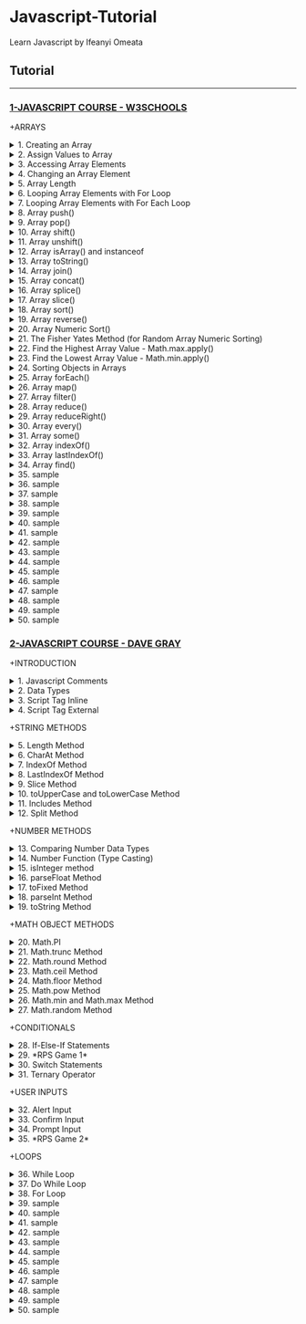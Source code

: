 # Javascript-Tutorial

Learn Javascript by Ifeanyi Omeata

## Tutorial

---

### [1-JAVASCRIPT COURSE - W3SCHOOLS](#)

+ARRAYS

<details>
  <summary>1. Creating an Array</summary>

Arrays are a special kind of objects, with numbered indexes. <br>
Arrays use numbered indexes, while objects use named indexes.<br>

```js
const cars = ["Saab", "Volvo", "BMW"];
```

```js
const cars = new Array("Saab", "Volvo", "BMW");
```

```js
// [Saab,Volvo,BMW]
```

</details>

<details>
  <summary>2. Assign Values to Array</summary>

```js
const cars = [];
cars[0] = "Saab";
cars[1] = "Volvo";
cars[2] = "BMW";
```

```js
// [Saab,Volvo,BMW]
```

</details>

<details>
  <summary>3. Accessing Array Elements</summary>

```js
const cars = ["Saab", "Volvo", "BMW"];
let car = cars[0];
```

```js
// Saab
```

</details>

<details>
  <summary>4. Changing an Array Element</summary>

```js
const cars = ["Saab", "Volvo", "BMW"];
cars[0] = "Opel";
```

```js
// [Opel,Volvo,BMW]
```

</details>

<details>
  <summary>5. Array Length</summary>

```js
const fruits = ["Banana", "Orange", "Apple", "Mango"];
let length = fruits.length;
```

Accessing the First Array Element:

```js
const fruits = ["Banana", "Orange", "Apple", "Mango"];
let fruit = fruits[0];
```

Accessing the Last Array Element:

```js
const fruits = ["Banana", "Orange", "Apple", "Mango"];
let fruit = fruits[fruits.length - 1];
```

</details>

<details>
  <summary>6. Looping Array Elements with For Loop</summary>

```js
const fruits = ["Banana", "Orange", "Apple", "Mango"];
let fLen = fruits.length;

let text = "<ul>";
for (let i = 0; i < fLen; i++) {
  text += "<li>" + fruits[i] + "</li>";
}
text += "</ul>";
```

```js
// Banana
// Orange
// Apple
// Mango
```

</details>

<details>
  <summary>7. Looping Array Elements with For Each Loop</summary>

```js
const fruits = ["Banana", "Orange", "Apple", "Mango"];
let fLen = fruits.length;

let text = "<ul>";
for (let i = 0; i < fLen; i++) {
  text += "<li>" + fruits[i] + "</li>";
}
text += "</ul>";
```

```js
// Banana
// Orange
// Apple
// Mango
```

</details>

<details>
  <summary>8. Array push()</summary>

The push() method adds a new element to an array (at the end).<br>
The push() method returns the new array length.<br>

```js
const fruits = ["Banana", "Orange", "Apple", "Mango"];
document.getElementById("demo1").innerHTML = fruits.push("Kiwi");
document.getElementById("demo2").innerHTML = fruits;
```

```js
// 5
// Banana,Orange,Apple,Mango,Kiwi
```

```js
const fruits = ["Banana", "Orange", "Apple"];
fruits[fruits.length] = "Lemon"; // Adds "Lemon" to fruits
```

```js
// [Banana,Orange,Apple,Lemon]
```

</details>

<details>
  <summary>9. Array pop()</summary>

The pop() method removes the last element from an array.<br>
The pop() method returns the value that was "popped out".<br>

```js
const fruits = ["Banana", "Orange", "Apple", "Mango"];
document.getElementById("demo1").innerHTML = fruits.pop();
document.getElementById("demo2").innerHTML = fruits;
```

```js
// Mango
// Banana,Orange,Apple
```

</details>

<details>
  <summary>10. Array shift()</summary>

The shift() method removes the first array element and "shifts" all other elements to a lower index.<br> Shifting is equivalent to popping, but working on the first element instead of the last.<br>
The shift() method returns the value that was "shifted out".<br>

```js
const fruits = ["Banana", "Orange", "Apple", "Mango"];
document.getElementById("demo1").innerHTML = fruits.shift();
document.getElementById("demo2").innerHTML = fruits;
```

```js
// Banana
// Orange,Apple,Mango
```

</details>

<details>
  <summary>11. Array unshift()</summary>

The unshift() method adds a new element to an array (at the beginning), and "unshifts" older elements.<br>
The unshift() method returns the new array length.<br>

```js
const fruits = ["Banana", "Orange", "Apple", "Mango"];
document.getElementById("demo1").innerHTML = fruits.unshift("Lemon");
document.getElementById("demo2").innerHTML = fruits;
```

```js
// 5
// Lemon,Banana,Orange,Apple,Mango
```

</details>

<details>
  <summary>12. Array isArray() and instanceof</summary>

The isArray Method returns true if an object is an Array:

```js
const fruits = ["Banana", "Orange", "Apple"];
Array.isArray(fruits);
```

```js
// true
```

The instanceof operator returns true if an object is created by a given constructor:

```js
const fruits = ["Banana", "Orange", "Apple"];

fruits instanceof Array;
```

```js
// true
```

</details>

<details>
  <summary>13. Array toString()</summary>

The JavaScript method toString() converts an array to a string of (comma separated) array values.

```js
const fruits = ["Banana", "Orange", "Apple", "Mango"];
document.getElementById("demo").innerHTML = fruits.toString();
```

```js
// Banana,Orange,Apple,Mango
```

</details>

<details>
  <summary>14. Array join()</summary>
The join() method also joins all array elements into a string. <br>
It behaves just like toString(), but in addition you can specify the separator.<br>

```js
const fruits = ["Banana", "Orange", "Apple", "Mango"];
document.getElementById("demo").innerHTML = fruits.join(" * ");
```

```js
// Banana * Orange * Apple * Mango
```

</details>

<details>
  <summary>15. Array concat()</summary>

The concat() method creates a new array by merging (concatenating) existing arrays.<br>
The concat() method can take any number of array arguments.<br>

```js
const myGirls = ["Cecilie", "Lone"];
const myBoys = ["Emil", "Tobias", "Linus"];
const myChildren = myGirls.concat(myBoys);
```

```js
// [Cecilie,Lone,Emil,Tobias,Linus]
```

```js
const arr1 = ["Cecilie", "Lone"];
const arr2 = ["Emil", "Tobias", "Linus"];
const arr3 = ["Robin", "Morgan"];
const myChildren = arr1.concat(arr2, arr3);
```

```js
// [Cecilie,Lone,Emil,Tobias,Linus,Robin,Morgan]
```

```js
const arr1 = ["Emil", "Tobias", "Linus"];
const myChildren = arr1.concat("Peter");
```

```js
// [Emil,Tobias,Linus,Peter]
```

</details>

<details>
  <summary>16. Array splice()</summary>

The splice() method adds new items to an array. <br>
The first parameter (2) defines the position where new elements should be added (spliced in). <br>
The second parameter (0) defines how many elements should be removed.<br>
The rest of the parameters ("Lemon" , "Kiwi") define the new elements to be added.<br>
The splice() method returns an array with the deleted items.<br>

```js
const fruits = ["Banana", "Orange", "Apple", "Mango"];
fruits.splice(2, 0, "Lemon", "Kiwi");
```

```js
// Banana,Orange,Lemon,Kiwi,Apple,Mango
```

```js
const fruits = ["Banana", "Orange", "Apple", "Mango"];
let removed = fruits.splice(2, 2, "Lemon", "Kiwi");
document.getElementById("demo").innerHTML = "Removed Items:<br> " + removed;
```

```js
// Removed Items:
// Apple,Mango
```

```js
const fruits = ["Banana", "Orange", "Apple", "Mango"];
fruits.splice(0, 1);
```

```js
// Orange,Apple,Mango
```

</details>

<details>
  <summary>17. Array slice()</summary>

The slice() method slices out a piece of an array into a new array.<br>
This example slices out a part of an array starting from array element 1 ("Orange").<br>
The slice() method creates a new array.<br>
The slice() method does not remove any elements from the source array.<br>
The slice() method can take two arguments like slice(1, 3).<br>
The method then selects elements from the start argument, and up to (but not including) the end argument.<br>

```js
const fruits = ["Banana", "Orange", "Lemon", "Apple", "Mango"];
const citrus = fruits.slice(1);
```

```js
// Orange,Lemon,Apple,Mango
```

```js
const fruits = ["Banana", "Orange", "Lemon", "Apple", "Mango"];
const citrus = fruits.slice(3);
```

```js
// Apple,Mango
```

```js
const fruits = ["Banana", "Orange", "Lemon", "Apple", "Mango"];
const citrus = fruits.slice(1, 3);
```

```js
// Orange,Lemon
```

</details>

<details>
  <summary>18. Array sort()</summary>

The sort() method sorts an array alphabetically.

```js
const fruits = ["Banana", "Orange", "Apple", "Mango"];
fruits.sort();
```

```js
// Apple,Banana,Mango,Orange
```

```js

```

```js

```

</details>

<details>
  <summary>19. Array reverse()</summary>
The reverse() method reverses the elements in an array.<br>
You can use it to sort an array in descending order.<br>

```js
const fruits = ["Banana", "Orange", "Apple", "Mango"];
fruits.sort();
fruits.reverse();
```

```js
// Orange,Mango,Banana,Apple
```

</details>

<details>
  <summary>20. Array Numeric Sort()</summary>
By default, the sort() function sorts values as strings.<br>
This works well for strings ("Apple" comes before "Banana").<br>
However, if numbers are sorted as strings, "25" is bigger than "100", because "2" is bigger than "1".<br>
Because of this, the sort() method will produce incorrect result when sorting numbers.<br>
You can fix this by providing a compare function.<br>
The purpose of the compare function is to define an alternative sort order.<br>
The compare function should return a negative, zero, or positive value, depending on the arguments.<br>
When the sort() function compares two values, it sends the values to the compare function, and sorts the values according to the returned (negative, zero, positive) value.<br>
If the result is negative, a is sorted before b.<br>
If the result is positive, b is sorted before a.<br>
If the result is 0, no changes are done with the sort order of the two values.<br>

```js
const points = [40, 100, 1, 5, 25, 10];
points.sort(function (a, b) {
  return a - b;
}); //Sort ascending
```

```js
// 1,5,10,25,40,100
```

```js
const points = [40, 100, 1, 5, 25, 10];
points.sort(function (a, b) {
  return b - a;
}); //Sort descending
```

```js
// 100,40,25,10,5,1
```

</details>

<details>
  <summary>21. The Fisher Yates Method (for Random Array Numeric Sorting)</summary>
The random implementation for array.sort() is not accurate.<br>
It will favor some numbers over the others.<br>
The most popular correct method, is called the Fisher Yates shuffle, and was introduced in data science as early as 1938!<br>
In JavaScript the method can be translated to this.<br>

```js
const points = [40, 100, 1, 5, 25, 10];

for (let i = points.length - 1; i > 0; i--) {
  let j = Math.floor(Math.random() * (i + 1));
  let k = points[i];
  points[i] = points[j];
  points[j] = k;
}
```

```js
// 10,100,5,1,40,25
```

The random implementation for array.sort():

```js
const points = [40, 100, 1, 5, 25, 10];
points.sort(function () {
  return 0.5 - Math.random();
});
```

</details>

<details>
  <summary>22. Find the Highest Array Value - Math.max.apply()</summary>
There are no built-in functions for finding the max or min value in an array.<br>
However, after you have sorted an array, you can use the index to obtain the highest and lowest values.<br>
Sorting a whole array is a very inefficient method if you only want to find the highest (or lowest) value.<br>
You can use Math.max.apply to find the highest number in an array.<br>
Math.max.apply(null, [1, 2, 3]) is equivalent to Math.max(1, 2, 3).<br>

```js
const points = [40, 100, 1, 5, 25, 10];
points.sort(function (a, b) {
  return a - b;
});
points[0];
// now points[0] contains the lowest value
// and points[points.length-1] contains the highest value
```

```js
const points = [40, 100, 1, 5, 25, 10];
Math.max.apply(null, points);
```

```js
// 100
```

Find Max "home made" method:

```js
function myArrayMax(arr) {
  let len = arr.length;
  let max = -Infinity;
  while (len--) {
    if (arr[len] > max) {
      max = arr[len];
    }
  }
  return max;
}
```

</details>

<details>
  <summary>23. Find the Lowest Array Value - Math.min.apply()</summary>
There are no built-in functions for finding the max or min value in an array.<br>
However, after you have sorted an array, you can use the index to obtain the highest and lowest values.<br>
Sorting a whole array is a very inefficient method if you only want to find the highest (or lowest) value.<br>
You can use Math.min.apply to find the lowest number in an array.<br>
Math.min.apply(null, [1, 2, 3]) is equivalent to Math.min(1, 2, 3).<br>

```js
const points = [40, 100, 1, 5, 25, 10];
points.sort(function (a, b) {
  return b - a;
});
points[0];
// now points[0] contains the highest value
// and points[points.length-1] contains the lowest value
```

```js
const points = [40, 100, 1, 5, 25, 10];
Math.min.apply(null, points);
```

```js
// 1
```

Find Min "home made" method:

```js
function myArrayMin(arr) {
  let len = arr.length;
  let min = Infinity;
  while (len--) {
    if (arr[len] < min) {
      min = arr[len];
    }
  }
  return min;
}
```

</details>

<details>
  <summary>24. Sorting Objects in Arrays</summary>
JavaScript arrays often contain objects.<br>
Even if objects have properties of different data types, the sort() method can be used to sort the array.<br>
The solution is to write a compare function to compare the property values.<br>
Comparing string properties is a little more complex:<br>

```js
const cars = [
  { type: "Volvo", year: 2016 },
  { type: "Saab", year: 2001 },
  { type: "BMW", year: 2010 },
];

cars.sort(function (a, b) {
  return a.year - b.year;
});
```

```js
// [
//   { type: "Saab", year: 2001 },
//   { type: "BMW", year: 2010 },
//   { type: "Volvo", year: 2016 },
// ];
```

```js
const cars = [
  { type: "Volvo", year: 2016 },
  { type: "Saab", year: 2001 },
  { type: "BMW", year: 2010 },
];

cars.sort(function (a, b) {
  let x = a.type.toLowerCase();
  let y = b.type.toLowerCase();
  if (x < y) {
    return -1;
  }
  if (x > y) {
    return 1;
  }
  return 0;
});
```

```js
// [
//   { type: "BMW", year: 2010 },
//   { type: "Saab", year: 2001 },
//   { type: "Volvo", year: 2016 },
// ];
```

</details>

<details>
  <summary>25. Array forEach()</summary>
The forEach() method calls a function (a callback function) once for each array element.<br>
Note that the function takes 3 arguments:<br>
-The item value<br>
-The item index<br>
-The array itself<br>
The example uses only the value parameter.<br>

```js
const numbers = [45, 4, 9, 16, 25];
let txt = "";
numbers.forEach(myFunction);

function myFunction(value, index, array) {
  txt += value + "<br>";
}
```

```js
// 45
// 4
// 9
// 16
// 25
```

</details>

<details>
  <summary>26. Array map()</summary>
The map() method creates a new array by performing a function on each array element.<br>
The map() method does not execute the function for array elements without values.<br>
The map() method does not change the original array.<br>
This example multiplies each array value by 2.<br>
Note that the function takes 3 arguments:<br>
-The item value<br>
-The item index<br>
-The array itself<br>
When a callback function uses only the value parameter, the index and array parameters can be omitted.<br>

```js
const numbers1 = [45, 4, 9, 16, 25];
const numbers2 = numbers1.map(myFunction);

function myFunction(value, index, array) {
  return value * 2;
}
```

```js
// 90,8,18,32,50
```

</details>

<details>
  <summary>27. Array filter()</summary>
The filter() method creates a new array with array elements that pass a test.<br>
This example creates a new array from elements with a value larger than 18.<br>
Note that the function takes 3 arguments:<br>
-The item value<br>
-The item index<br>
-The array itself<br>
In the example, the callback function does not use the index and array parameters, so they can be omitted.<br>

```js
const numbers = [45, 4, 9, 16, 25];
const over18 = numbers.filter(myFunction);

function myFunction(value, index, array) {
  return value > 18;
}
```

```js
// 45,25
```

</details>

<details>
  <summary>28. Array reduce()</summary>
The reduce() method runs a function on each array element to produce (reduce it to) a single value.<br>
The reduce() method works from left-to-right in the array.<br>
The reduce() method does not reduce the original array.<br>
The example finds the sum of all numbers in an array.<br>
Note that the function takes 4 arguments:<br>
-The total (the initial value / previously returned value)<br>
-The item value<br>
-The item index<br>
-The array itself<br>
The example above does not use the index and array parameters. <br>

```js
const numbers = [45, 4, 9, 16, 25];
let sum = numbers.reduce(myFunction);

function myFunction(total, value, index, array) {
  return total + value;
}
```

```js
// 99
```

The reduce() method can accept an initial value:

```js
const numbers = [45, 4, 9, 16, 25];
let sum = numbers.reduce(myFunction, 100);

function myFunction(total, value) {
  return total + value;
}
```

```js
// 199
```

</details>

<details>
  <summary>29. Array reduceRight()</summary>
The reduceRight() method runs a function on each array element to produce (reduce it to) a single value.<br>
The reduceRight() works from right-to-left in the array.<br>
The reduceRight() method does not reduce the original array.<br>
The example finds the sum of all numbers in an array.<br>
Note that the function takes 4 arguments:<br>
-The total (the initial value / previously returned value)<br>
-The item value<br>
-The item index<br>
-The array itself<br>
The example above does not use the index and array parameters.<br>

```js
const numbers = [45, 4, 9, 16, 25];
let sum = numbers.reduceRight(myFunction);

function myFunction(total, value, index, array) {
  return total + value;
}
```

```js
// 99
```

</details>

<details>
  <summary>30. Array every()</summary>
The every() method checks if all array values pass a test.<br>
This example checks if all array values are larger than 18.<br>
Note that the function takes 3 arguments:<br>
-The item value<br>
-The item index<br>
-The array itself<br>
When a callback function uses the first parameter only (value), the other parameters can be omitted.<br>

```js
const numbers = [45, 4, 9, 16, 25];
let allOver18 = numbers.every(myFunction);

function myFunction(value, index, array) {
  return value > 18;
}
```

```js
//  false
```

</details>

<details>
  <summary>31. Array some()</summary>
The some() method checks if some array values pass a test.<br>
This example checks if some array values are larger than 18.<br>
Note that the function takes 3 arguments:<br>
-The item value<br>
-The item index<br>
-The array itself<br>

```js
const numbers = [45, 4, 9, 16, 25];
let someOver18 = numbers.some(myFunction);

function myFunction(value, index, array) {
  return value > 18;
}
```

```js
// true
```

</details>

<details>
  <summary>32. Array indexOf()</summary>
The indexOf() method searches an array for an element value and returns its position.<br>
The first item has position 0, the second item has position 1, and so on.<br>
Syntax:<br>
item - (Required) The item to search for.<br>
start - (Optional) Where to start the search. <br>
Negative values will start at the given position counting from the end, and search to the end.<br>
Array.indexOf() returns -1 if the item is not found.<br>
If the item is present more than once, it returns the position of the first occurrence.<br>

```js
array.indexOf(item, start);
```

```js
const fruits = ["Apple", "Orange", "Apple", "Mango"];
fruits.indexOf("Apple");
```

```js
// 0
```

</details>

<details>
  <summary>33. Array lastIndexOf()</summary>
Array.lastIndexOf() is the same as Array.indexOf(), but returns the position of the last occurrence of the specified element.<br>
Syntax:<br>
item	- (Required) The item to search for.<br>
start	- (Optional) Where to start the search. <br>
Negative values will start at the given position counting from the end, and search to the beginning.<br>

```js
array.lastIndexOf(item, start);
```

```js
const fruits = ["Apple", "Orange", "Apple", "Mango"];
fruits.lastIndexOf("Apple");
```

```js
// 2
```

</details>

<details>
  <summary>34. Array find()</summary>
The find() method returns the value of the first array element that passes a test function.<br>
The example finds (returns the value of) the first element that is larger than 18.<br>
Note that the function takes 3 arguments:<br>
-The item value<br>
-The item index<br>
-The array itself<br>

```js
const numbers = [4, 9, 16, 25, 29];
let first = numbers.find(myFunction);

function myFunction(value, index, array) {
  return value > 18;
}
```

```js
//  25
```

</details>

<details>
  <summary>35. sample</summary>

```js

```

```js

```

```js

```

```js

```

</details>

<details>
  <summary>36. sample</summary>

```js

```

```js

```

```js

```

```js

```

</details>

<details>
  <summary>37. sample</summary>

```js

```

```js

```

```js

```

```js

```

</details>

<details>
  <summary>38. sample</summary>

```js

```

```js

```

```js

```

```js

```

</details>

<details>
  <summary>39. sample</summary>

```js

```

```js

```

```js

```

```js

```

</details>

<details>
  <summary>40. sample</summary>

```js

```

```js

```

```js

```

```js

```

</details>

<details>
  <summary>41. sample</summary>

```js

```

```js

```

```js

```

```js

```

</details>

<details>
  <summary>42. sample</summary>

```js

```

```js

```

```js

```

```js

```

</details>

<details>
  <summary>43. sample</summary>

```js

```

```js

```

```js

```

```js

```

</details>

<details>
  <summary>44. sample</summary>

```js

```

```js

```

```js

```

```js

```

</details>

<details>
  <summary>45. sample</summary>

```js

```

```js

```

```js

```

```js

```

</details>

<details>
  <summary>46. sample</summary>

```js

```

```js

```

```js

```

```js

```

</details>

<details>
  <summary>47. sample</summary>

```js

```

```js

```

```js

```

```js

```

</details>

<details>
  <summary>48. sample</summary>

```js

```

```js

```

```js

```

```js

```

</details>

<details>
  <summary>49. sample</summary>

```js

```

```js

```

```js

```

```js

```

</details>

<details>
  <summary>50. sample</summary>

```js

```

```js

```

```js

```

```js

```

</details>

### [2-JAVASCRIPT COURSE - DAVE GRAY](#)

+INTRODUCTION

<details>
  <summary>1. Javascript Comments</summary>

```js
// this is a comment
```

</details>

<details>
  <summary>2. Data Types</summary>

```js
typeof "Dave";
//'string'

typeof 7;
//'number'

typeof true;
//'boolean'

typeof {};
//'object'

typeof [];
//'object'

let userName;
undefined;

typeof userName;
//'undefined'
```

</details>

<details>
  <summary>3. Script Tag Inline</summary>

index.html:

```html
<!DOCTYPE html>
<html lang="en">
  <head>
    <meta charset="UTF-8" />
    <meta http-equiv="X-UA-Compatible" content="IE=edge" />
    <meta name="viewport" content="width=device-width, initial-scale=1.0" />
    <title>My Page</title>
    <link rel="stylesheet" href="css/main.css" />
    <script defer>
      console.log("Hello World");
    </script>
  </head>
  <body>
    <main><h1>My Page</h1></main>
  </body>
</html>
```

</details>

<details>
  <summary>4. Script Tag External</summary>

index.html:

```html
<!DOCTYPE html>
<html lang="en">
  <head>
    <meta charset="UTF-8" />
    <meta http-equiv="X-UA-Compatible" content="IE=edge" />
    <meta name="viewport" content="width=device-width, initial-scale=1.0" />
    <title>My Page</title>
    <link rel="stylesheet" href="./css/main.css" />
    <script src="./js/main.js" defer></script>
  </head>

  <body>
    <main>
      <h1>My Page</h1>
    </main>
  </body>
</html>
```

main.js:

```js
console.log("Hello World");
```

</details>

+STRING METHODS

<details>
  <summary>5. Length Method</summary>

main.js:

```js
// Strings
const myVariable = "Mathematics";

// The length property
console.log(myVariable.length);
```

```js
// 11
```

</details>

<details>
  <summary>6. CharAt Method</summary>

```js
// Strings
const myVariable = "Mathematics";

// String Methods
console.log(myVariable.charAt(0));
```

```js
// M
```

</details>

<details>
  <summary>7. IndexOf Method</summary>

Provides First occurrence of a string or character:

```js
// Strings
const myVariable = "Mathematics";

// String Methods
console.log(myVariable.indexOf("m"));
```

```js
// 5
```

</details>

<details>
  <summary>8. LastIndexOf Method</summary>

Provides Last occurrence of a string or character:

```js
// Strings
const myVariable = "Mathematics";

// String Methods
console.log(myVariable.lastIndexOf("at"));
```

```js
// 6
```

</details>

<details>
  <summary>9. Slice Method</summary>

```js
// Strings
const myVariable = "Mathematics";

// String Methods
console.log(myVariable.slice(4));
```

```js
// ematics
```

```js
// Strings
const myVariable = "Mathematics";

// String Methods
console.log(myVariable.slice(4, 7));
```

```js
// ema
```

</details>

<details>
  <summary>10. toUpperCase and toLowerCase Method</summary>

```js
// Strings
const myVariable = "Mathematics";

// String Methods
console.log(myVariable.toUpperCase());
```

```js
// MATHEMATICS
```

```js
// Strings
const myVariable = "Mathematics";

// String Methods
console.log(myVariable.toLowerCase());
```

```js
// mathematics
```

</details>

<details>
  <summary>11. Includes Method</summary>

```js
// Strings
const myVariable = "Mathematics";

// String Methods
console.log(myVariable.includes("mat"));
```

```js
// true
```

</details>

<details>
  <summary>12. Split Method</summary>

```js
// Strings
const myVariable = "Mathematics";

// String Methods
console.log(myVariable.split("e"));
```

```js
// ['Math', 'matics']
```

```js
// Strings
const myVariable = "Mathematics";

// String Methods
console.log(myVariable.split(""));
```

```js
// ['M', 'a', 't', 'h', 'e', 'm', 'a', 't', 'i', 'c', 's']
```

</details>

+NUMBER METHODS

<details>
  <summary>13. Comparing Number Data Types</summary>

```js
// Numbers
const myNumber = 42;

const myFloat = 42.0;

const myString = "42";

console.log(myNumber === myFloat);
console.log(myNumber === myString);
console.log(myFloat === myString);
```

```js
// true
// false
// false
```

</details>

<details>
  <summary>14. Number Function (Type Casting)</summary>

```js
const myNumber = 42;

const myFloat = 42.0;

const myString = Number("42");

console.log(typeof myString);
console.log(myFloat === myString);
```

```js
// number
// true
```

</details>

<details>
  <summary>15. isInteger method</summary>

```js
// Number Methods
//The Number.isInteger() method determines whether the passed value is an integer.

const myNumber = 42;

const myFloat = 42.01;

const myString = "42";

console.log(Number.isInteger(myNumber));
console.log(Number.isInteger(myFloat));
console.log(Number.isInteger(myString));
```

```js
// true
// false
// false
```

</details>

<details>
  <summary>16. parseFloat Method</summary>

```js
// Number Methods
//The Number.parseFloat() method parses an argument and returns a floating point number. If a number cannot be parsed from the argument, it returns NaN.

const myNumber = 42;

const myFloat = 42.01;

const myString = "42.01";

console.log(Number.parseFloat(myNumber));
console.log(Number.parseFloat(myFloat));
console.log(Number.parseFloat(myString));
```

```js
// 42
// 42.01
// 42.01
```

</details>

<details>
  <summary>17. toFixed Method</summary>

```js
// Number Methods
//The toFixed() method formats a number according to how many decimal points you provide as the parameter.

const myNumber = 42;

const myFloat = 42.0155667;

const myString = "42.01234abc";

console.log(Number.parseFloat(myNumber).toFixed(2));
console.log(Number.parseFloat(myFloat).toFixed(2));
console.log(Number.parseFloat(myString).toFixed(2));
```

```js
// '42.00'
// '42.02'
// '42.01'
```

</details>

<details>
  <summary>18. parseInt Method</summary>

```js
// Number Methods
//The Number.parseInt() method parses an argument and returns a whole number. If a number cannot be parsed from the argument, it returns NaN.

const myNumber = 42;

const myFloat = 42.01235235;

const myString = "42.013425335";

console.log(Number.parseInt(myNumber));
console.log(Number.parseInt(myFloat));
console.log(Number.parseInt(myString));
```

```js
// 42
// 42
// 42
```

</details>

<details>
  <summary>19. toString Method</summary>

```js
// Number Methods
//The toString() method returns a string representing the number.

const myNumber = 42;

const myFloat = 42.01235235;

const myString = "42.013425335";

console.log(myNumber.toString());
console.log(myFloat.toString());
console.log(myString.toString());
```

```js
// '42'
// '42.01235235'
// '42.013425335'
```

</details>

+MATH OBJECT METHODS

<details>
  <summary>20. Math.PI</summary>

```js
// Math Methods

console.log(Math.PI);
```

```js
// 3.141592653589793
```

</details>

<details>
  <summary>21. Math.trunc Method</summary>

```js
// Math Methods

console.log(Math.trunc(Math.PI));
```

```js
// 3
```

</details>

<details>
  <summary>22. Math.round Method</summary>

```js
// Math Methods

console.log(Math.round(3.64));
```

```js
// 4
```

</details>

<details>
  <summary>23. Math.ceil Method</summary>

```js
// Math Methods

console.log(Math.ceil(3.14));
```

```js
// 4
```

</details>

<details>
  <summary>24. Math.floor Method</summary>

```js
// Math Methods

console.log(Math.floor(3.74));
```

```js
// 3
```

</details>

<details>
  <summary>25. Math.pow Method</summary>

```js
// Math Methods

console.log(Math.pow(2, 3));
console.log(Math.pow(2, 4));
console.log(Math.pow(2, 10));
console.log(Math.pow(5, 2));
```

```js
// 8
// 16
// 1024
// 25
```

</details>

<details>
  <summary>26. Math.min and Math.max Method</summary>

```js
// Math Methods

console.log(Math.min(2, 4, 6, 8, 10));
console.log(Math.max(2, 4, 6, 8, 10));
```

```js
// 2
// 10
```

</details>

<details>
  <summary>27. Math.random Method</summary>

```js
// Math Methods

console.log(Math.random());
console.log(Math.random());
console.log(Math.random());
console.log(Math.random());
console.log(Math.random());
```

```js
// 0.36200306252129133
// 0.3547990279443072
// 0.8440334640521379
// 0.11641092554022392
// 0.3834524936794077
```

</details>

+CONDITIONALS

<details>
  <summary>28. If-Else-If Statements</summary>

```js
// Conditionals: If Statements
// Conditionals: If Else Statements
// Conditionals: If Else If Statements

const customerIsBanned = false;
let soup = "chicken noodle soup";
let crackers = true;
let reply;

if (customerIsBanned) {
  reply = "No soup for you!";
} else if (soup && crackers) {
  reply = `Here's your order of ${soup} & crackers.`;
} else if (soup) {
  reply = `Here's your order of ${soup}`;
} else {
  reply = "Sorry, we're out of soup.";
}
console.log(reply);
```

```js
// Conditionals: If Statements
// Conditionals: If Else Statements
// Conditionals: If Else If Statements

let testScore = 89;
let collegeStudent = true;
let grade;

if (testScore >= 90) {
  grade = "A";
} else if (testScore >= 80) {
  grade = "B";
} else if (testScore >= 70) {
  grade = "C";
} else if (testScore >= 60) {
  grade = "D";
} else {
  if (collegeStudent) {
    grade = "U";
  } else {
    grade = "F";
  }
}

console.log(grade);
```

</details>

<details>
  <summary>29. *RPS Game 1*</summary>

index.html:

```html
<!DOCTYPE html>
<html lang="en">
  <head>
    <meta charset="UTF-8" />
    <meta http-equiv="X-UA-Compatible" content="IE=edge" />
    <meta name="viewport" content="width=device-width, initial-scale=1.0" />
    <title>My Page</title>
    <link rel="stylesheet" href="./css/main.css" />
    <script src="./js/main.js" defer></script>
  </head>

  <body>
    <main>
      <h1>RPS GAME</h1>
      <select id="userChoice">
        <option value="Rock">Rock</option>
        <option value="Paper">Paper</option>
        <option value="Scissors">Scissors</option>
      </select>
      <button id="btn">Submit</button>
    </main>
  </body>
</html>
```

main.js:

```js
// Conditionals: If Statements
// Conditionals: If Else Statements
// Conditionals: If Else If Statements

const win = "You Win!";
const Loss = "You Lose!";
const choice = ["Rock", "Paper", "Scissors"];

data = {
  RP: Loss,
  RS: win,
  RR: "Tie!",
  SP: win,
  SS: "Tie!",
  SR: Loss,
  PP: "Tie!",
  PS: Loss,
  PR: win,
};

document.getElementById("btn").addEventListener("click", () => {
  const userChoice = document.getElementById("userChoice").value;
  const computerChoice = choice[Math.floor(Math.random() * choice.length)];
  if (userChoice) {
    console.log(data[userChoice[0] + computerChoice[0]]);
    console.log(`You chose: ${userChoice}`);
    console.log(`Computer chose: ${computerChoice}`);
  }
});
```

</details>

<details>
  <summary>30. Switch Statements</summary>

```js
// Conditionals: Switch Statements
// syntax
switch (expression OR value) {
    case value1:
        // code block
        break;
    case value2:
        // code block
        break;
    default:
        // code block
}
```

main.js:

```js
let playerOne = "rock";
let computer = "paper";

switch (playerOne) {
  case computer:
    console.log("Tie game!");
    break;
  case "rock":
    if (computer === "paper") {
      console.log("computer wins!");
    } else {
      console.log("playerOne wins!");
    }
    break;
  case "paper":
    if (computer === "scissors") {
      console.log("computer wins!");
    } else {
      console.log("playerOne wins!");
    }
    break;
  default:
    if (computer === "rock") {
      console.log("computer wins!");
    } else {
      console.log("playerOne wins!");
    }
}
```

</details>

<details>
  <summary>31. Ternary Operator</summary>

```js
// Conditionals: Ternary Operator

//syntax
//condition? ifTrue: ifFalse;

let soup = "Chicken Noodle Soup";
let response = soup ? "Yes, we have soup." : "Sorry, no soup today.";

console.log(response);
```

```js
// Conditionals: Ternary Operator

//syntax
//condition ? ifTrue: iffalse;

let soup = "Chicken Noodle Soup";
let isCustomerBanned = false;
let soupAccess = isCustomerBanned
  ? "Sorry, no soup for you!"
  : soup
  ? `Yes, we have ${soup} today.`
  : "Sorry, no soup today.";

console.log(soupAccess);
```

```js
// Conditionals: Ternary Operator
//syntax
//condition? ifTrue: iffalse;

let playerOne = "rock";
let computer = "paper";

let result =
  playerOne === computer
    ? "Tie game!"
    : playerOne === "rock" && computer === "paper"
    ? "Computer wins!"
    : playerOne === "paper" && computer === "scissors"
    ? "Computer wins!"
    : playerOne === "scissors" && computer === "rock"
    ? "Computer wins!"
    : "playerOne wins!";

console.log(result);
```

</details>

+USER INPUTS

<details>
  <summary>32. Alert Input</summary>

```js
// User Input
alert("Hello World!");
```

</details>

<details>
  <summary>33. Confirm Input</summary>

```js
// User Input
const result = confirm("Ok === True\nCancel === False");
console.log(result);
```

```js
// User Input
const result = confirm("Are you sure you want to delete this file?");
console.log(result);
```

</details>

<details>
  <summary>34. Prompt Input</summary>

```js
// User Input
let name = prompt("Please enter your name.");
console.log(name ?? "You didn't enter your name.");
```

```js
// User Input
let name = prompt("Please enter your name.");
const warning = "You didn't enter your name.";

if (name && name.trim() !== "") {
  console.log(name.trim());
} else {
  console.log(`${warning} Please try again.`);
}
```

</details>

<details>
  <summary>35. *RPS Game 2*</summary>

```js
// RPS Game
const options = ["rock", "paper", "scissors"];
const draw = "It was a Tie!";
const win = "You Win!";
const lose = "You Lose!";

function start() {
  const playGame = confirm("Do you want to play RPS?");
  if (playGame) {
    let userChoice = prompt("Choose rock, paper, or scissors").toLowerCase();
    if (options.includes(userChoice)) {
      let computerChoice = options[Math.floor(Math.random() * options.length)];
      const result =
        userChoice === computerChoice
          ? draw
          : userChoice === "rock" && computerChoice === "scissors"
          ? win
          : userChoice === "paper" && computerChoice === "rock"
          ? win
          : userChoice === "scissors" && computerChoice === "paper"
          ? win
          : lose;
      alert(
        `You chose ${userChoice} and the computer chose ${computerChoice}. ${result}`
      );
      location.reload();
    } else if (userChoice || userChoice === "") {
      const retry = confirm(
        "Please choose a valid option. Do you want to try again?"
      );
      if (retry) {
        console.log("Starting again...");
        location.reload();
      } else {
        alert("Sorry to see you go. Goodbye!");
      }
    } else {
      alert("Sorry to see you go. Goodbye!");
    }
  } else {
    alert("Ok, maybe next time. Goodbye!");
  }
}

start();
```

```js
// You chose rock and the computer chose scissors. You Win!
```

</details>

+LOOPS

<details>
  <summary>36. While Loop</summary>

```js
// Loops
let myNumber = 0;

while (myNumber < 50) {
  console.log(myNumber);
  myNumber++;
}
```

```js
// Loops
let myNumber = 0;

while (myNumber < 50) {
  myNumber += 2;
  console.log(myNumber);
}
```

</details>

<details>
  <summary>37. Do While Loop</summary>

```js
// Loops
let myNumber = 0;

do {
  console.log(myNumber);
  myNumber += 2;
} while (myNumber < 10);
```

```js
// 0
// 2
// 4
// 6
// 8
```

</details>

<details>
  <summary>38. For Loop</summary>

```js

```

```js

```

</details>

<details>
  <summary>39. sample</summary>

```js

```

```js

```

</details>

<details>
  <summary>40. sample</summary>

```js

```

```js

```

</details>

<details>
  <summary>41. sample</summary>

```js

```

```js

```

</details>

<details>
  <summary>42. sample</summary>

```js

```

```js

```

</details>

<details>
  <summary>43. sample</summary>

```js

```

```js

```

</details>

<details>
  <summary>44. sample</summary>

```js

```

```js

```

</details>

<details>
  <summary>45. sample</summary>

```js

```

```js

```

</details>

<details>
  <summary>46. sample</summary>

```js

```

```js

```

</details>

<details>
  <summary>47. sample</summary>

```js

```

```js

```

</details>

<details>
  <summary>48. sample</summary>

```js

```

```js

```

</details>

<details>
  <summary>49. sample</summary>

```js

```

```js

```

</details>

<details>
  <summary>50. sample</summary>

```js

```

```js

```

</details>
